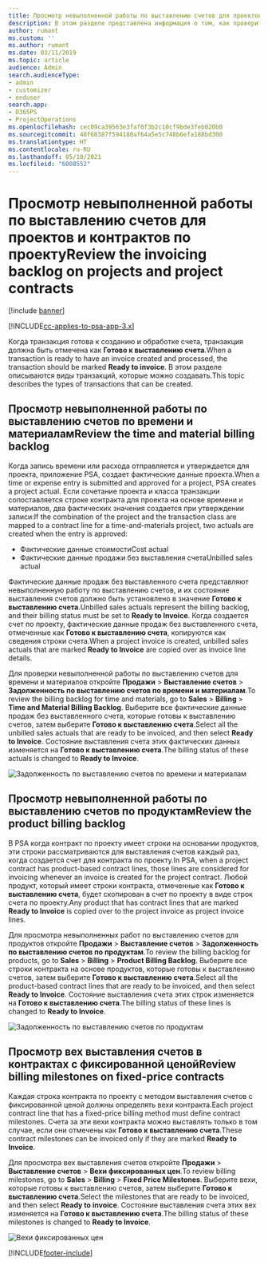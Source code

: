 ```yaml
---
title: Просмотр невыполненной работы по выставлению счетов для проектов и контрактов по проекту
description: В этом разделе представлена информация о том, как проверить невыполненные работы по времени, расходам и продуктам, а также как отметить их как готовые к выставлению счетов.
author: rumant
ms.custom: ''
ms.author: rumant
ms.date: 03/11/2019
ms.topic: article
audience: Admin
search.audienceType:
- admin
- customizer
- enduser
search.app:
- D365PS
- ProjectOperations
ms.openlocfilehash: cec09ca39563e3faf0f3b2c10cf9bde3feb020b0
ms.sourcegitcommit: 40f68387f594180af64a5e5c748b6efa188bd300
ms.translationtype: HT
ms.contentlocale: ru-RU
ms.lasthandoff: 05/10/2021
ms.locfileid: "6008552"
---
```

# <a name="review-the-invoicing-backlog-on-projects-and-project-contracts"></a><span data-ttu-id="9abc4-103">Просмотр невыполненной работы по выставлению счетов для проектов и контрактов по проекту</span><span class="sxs-lookup"><span data-stu-id="9abc4-103">Review the invoicing backlog on projects and project contracts</span></span>

[!include [banner](../includes/psa-now-project-operations.md)]

[!INCLUDE[cc-applies-to-psa-app-3.x](../includes/cc-applies-to-psa-app-3x.md)]

<span data-ttu-id="9abc4-104">Когда транзакция готова к созданию и обработке счета, транзакция должна быть отмечена как **Готово к выставлению счета**.</span><span class="sxs-lookup"><span data-stu-id="9abc4-104">When a transaction is ready to have an invoice created and processed, the transaction should be marked **Ready to invoice**.</span></span> <span data-ttu-id="9abc4-105">В этом разделе описываются виды транзакций, которые можно создавать.</span><span class="sxs-lookup"><span data-stu-id="9abc4-105">This topic describes the types of transactions that can be created.</span></span>

## <a name="review-the-time-and-material-billing-backlog"></a><span data-ttu-id="9abc4-106">Просмотр невыполненной работы по выставлению счетов по времени и материалам</span><span class="sxs-lookup"><span data-stu-id="9abc4-106">Review the time and material billing backlog</span></span>

<span data-ttu-id="9abc4-107">Когда запись времени или расхода отправляется и утверждается для проекта, приложение PSA, создает фактические данные проекта.</span><span class="sxs-lookup"><span data-stu-id="9abc4-107">When a time or expense entry is submitted and approved for a project, PSA creates a project actual.</span></span> <span data-ttu-id="9abc4-108">Если сочетание проекта и класса транзакции сопоставляется строке контракта для проекта на основе времени и материалов, два фактических значения создается при утверждении записи:</span><span class="sxs-lookup"><span data-stu-id="9abc4-108">If the combination of the project and the transaction class are mapped to a contract line for a time-and-materials project, two actuals are created when the entry is approved:</span></span>

- <span data-ttu-id="9abc4-109">Фактические данные стоимости</span><span class="sxs-lookup"><span data-stu-id="9abc4-109">Cost actual</span></span> 
- <span data-ttu-id="9abc4-110">Фактические данные продажи без выставления счета</span><span class="sxs-lookup"><span data-stu-id="9abc4-110">Unbilled sales actual</span></span>

<span data-ttu-id="9abc4-111">Фактические данные продаж без выставленного счета представляют невыполненную работу по выставлению счетов, и их состояние выставления счетов должно быть установлено в значение **Готово к выставлению счета**.</span><span class="sxs-lookup"><span data-stu-id="9abc4-111">Unbilled sales actuals represent the billing backlog, and their billing status must be set to **Ready to Invoice**.</span></span> <span data-ttu-id="9abc4-112">Когда создается счет по проекту, фактические данные продаж без выставленного счета, отмеченные как **Готово к выставлению счета**, копируются как сведения строки счета.</span><span class="sxs-lookup"><span data-stu-id="9abc4-112">When a project invoice is created, unbilled sales actuals that are marked **Ready to Invoice** are copied over as invoice line details.</span></span>

<span data-ttu-id="9abc4-113">Для проверки невыполненной работы по выставлению счетов для времени и материалов откройте **Продажи** \> **Выставление счетов** \> **Задолженность по выставлению счетов по времени и материалам**.</span><span class="sxs-lookup"><span data-stu-id="9abc4-113">To review the billing backlog for time and materials, go to **Sales** \> **Billing** \> **Time and Material Billing Backlog**.</span></span> <span data-ttu-id="9abc4-114">Выберите все фактические данные продаж без выставленного счета, которые готовы к выставлению счетов, затем выберите **Готово к выставлению счета**.</span><span class="sxs-lookup"><span data-stu-id="9abc4-114">Select all the unbilled sales actuals that are ready to be invoiced, and then select **Ready to Invoice**.</span></span> <span data-ttu-id="9abc4-115">Состояние выставления счета этих фактических данных изменяется на **Готово к выставлению счета**.</span><span class="sxs-lookup"><span data-stu-id="9abc4-115">The billing status of these actuals is changed to **Ready to Invoice**.</span></span>

![Задолженность по выставлению счетов по времени и материалам](media/TMBacklog.png)

## <a name="review-the-product-billing-backlog"></a><span data-ttu-id="9abc4-117">Просмотр невыполненной работы по выставлению счетов по продуктам</span><span class="sxs-lookup"><span data-stu-id="9abc4-117">Review the product billing backlog</span></span>

<span data-ttu-id="9abc4-118">В PSA когда контракт по проекту имеет строки на основании продуктов, эти строки рассматриваются для выставления счетов каждый раз, когда создается счет для контракта по проекту.</span><span class="sxs-lookup"><span data-stu-id="9abc4-118">In PSA, when a project contract has product-based contract lines, those lines are considered for invoicing whenever an invoice is created for the project contract.</span></span> <span data-ttu-id="9abc4-119">Любой продукт, который имеет строки контракта, отмеченные как **Готово к выставлению счета**, будет скопирован в счет по проекту в виде строк счета по проекту.</span><span class="sxs-lookup"><span data-stu-id="9abc4-119">Any product that has contract lines that are marked **Ready to Invoice** is copied over to the project invoice as project invoice lines.</span></span>

<span data-ttu-id="9abc4-120">Для просмотра невыполненных работ по выставлению счетов для продуктов откройте **Продажи** \> **Выставление счетов** \> **Задолженность по выставлению счетов по продуктам**.</span><span class="sxs-lookup"><span data-stu-id="9abc4-120">To review the billing backlog for products, go to **Sales** \> **Billing** \> **Product Billing Backlog**.</span></span> <span data-ttu-id="9abc4-121">Выберите все строки контракта на основе продуктов, которые готовы к выставлению счетов, затем выберите **Готово к выставлению счета**.</span><span class="sxs-lookup"><span data-stu-id="9abc4-121">Select all the product-based contract lines that are ready to be invoiced, and then select **Ready to Invoice**.</span></span> <span data-ttu-id="9abc4-122">Состояние выставления счета этих строк изменяется на **Готово к выставлению счета**.</span><span class="sxs-lookup"><span data-stu-id="9abc4-122">The billing status of these lines is changed to **Ready to Invoice**.</span></span>

![Задолженность по выставлению счетов по продуктам](media/ProductBacklog.png)

## <a name="review-billing-milestones-on-fixed-price-contracts"></a><span data-ttu-id="9abc4-124">Просмотр вех выставления счетов в контрактах с фиксированной ценой</span><span class="sxs-lookup"><span data-stu-id="9abc4-124">Review billing milestones on fixed-price contracts</span></span>

<span data-ttu-id="9abc4-125">Каждая строка контракта по проекту с методом выставления счетов с фиксированной ценой должны определять вехи контракта.</span><span class="sxs-lookup"><span data-stu-id="9abc4-125">Each project contract line that has a fixed-price billing method must define contract milestones.</span></span> <span data-ttu-id="9abc4-126">Счета за эти вехи контракта можно выставлять только в том случае, если они отмечены как **Готово к выставлению счета**.</span><span class="sxs-lookup"><span data-stu-id="9abc4-126">These contract milestones can be invoiced only if they are marked **Ready to Invoice**.</span></span> 

<span data-ttu-id="9abc4-127">Для просмотра вех выставления счетов откройте **Продажи** \> **Выставление счетов** \> **Вехи фиксированных цен**.</span><span class="sxs-lookup"><span data-stu-id="9abc4-127">To review billing milestones, go to **Sales** \> **Billing** \> **Fixed Price Milestones**.</span></span> <span data-ttu-id="9abc4-128">Выберите вехи, которые готовы к выставлению счетов, затем выберите **Готово к выставлению счета**.</span><span class="sxs-lookup"><span data-stu-id="9abc4-128">Select the milestones that are ready to be invoiced, and then select **Ready to invoice**.</span></span> <span data-ttu-id="9abc4-129">Состояние выставления счета этих вех изменяется на **Готово к выставлению счета**.</span><span class="sxs-lookup"><span data-stu-id="9abc4-129">The billing status of these milestones is changed to **Ready to Invoice**.</span></span>

![Вехи фиксированных цен](media/FPBacklog.png)


[!INCLUDE[footer-include](../includes/footer-banner.md)]